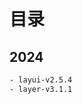 <!--
 * @Descripttion: Sustainable
 * @version: 1.0.0
 * @Author: Kenny
 * @Date: 2025-06-05 16:41:13
 * @LastEditors: ~
 * @LastEditTime: 2025-06-05 16:43:47
-->
# 目录

## 2024

```bash
- layui-v2.5.4
- layer-v3.1.1
```
